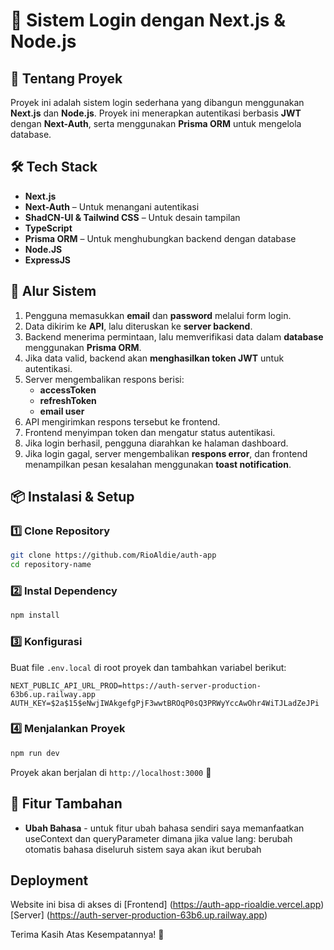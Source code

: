 # 📄 Sistem Login dengan Next.js & Node.js

## 📝 Tentang Proyek
Proyek ini adalah sistem login sederhana yang dibangun menggunakan **Next.js** dan **Node.js**. Proyek ini menerapkan autentikasi berbasis **JWT** dengan **Next-Auth**, serta menggunakan **Prisma ORM** untuk mengelola database.

## 🛠 Tech Stack
- **Next.js** 
- **Next-Auth** – Untuk menangani autentikasi
- **ShadCN-UI & Tailwind CSS** – Untuk desain tampilan
- **TypeScript** 
- **Prisma ORM** – Untuk menghubungkan backend dengan database
- **Node.JS** 
- **ExpressJS** 

## 🔄 Alur Sistem
1. Pengguna memasukkan **email** dan **password** melalui form login.
2. Data dikirim ke **API**, lalu diteruskan ke **server backend**.
3. Backend menerima permintaan, lalu memverifikasi data dalam **database** menggunakan **Prisma ORM**.
4. Jika data valid, backend akan **menghasilkan token JWT** untuk autentikasi.
5. Server mengembalikan respons berisi:
   - **accessToken**
   - **refreshToken**
   - **email user**
6. API mengirimkan respons tersebut ke frontend.
7. Frontend menyimpan token dan mengatur status autentikasi.
8. Jika login berhasil, pengguna diarahkan ke halaman dashboard.
9. Jika login gagal, server mengembalikan **respons error**, dan frontend menampilkan pesan kesalahan menggunakan **toast notification**.

## 📦 Instalasi & Setup

### 1️⃣ Clone Repository
```bash
git clone https://github.com/RioAldie/auth-app
cd repository-name
```

### 2️⃣ Instal Dependency
```bash
npm install
```

### 3️⃣ Konfigurasi 
Buat file `.env.local` di root proyek dan tambahkan variabel berikut:
```env
NEXT_PUBLIC_API_URL_PROD=https://auth-server-production-63b6.up.railway.app
AUTH_KEY=$2a$15$eNwjIWAkgefgPjF3wwtBROqP0sQ3PRWyYccAwOhr4WiTJLadZeJPi
```

### 4️⃣ Menjalankan Proyek
```bash
npm run dev
```

Proyek akan berjalan di `http://localhost:3000` 🚀

## 📝 Fitur Tambahan
- **Ubah Bahasa** - untuk fitur ubah bahasa sendiri saya memanfaatkan useContext dan queryParameter dimana jika value lang: berubah otomatis bahasa diseluruh sistem saya akan ikut berubah

## Deployment
Website ini bisa di akses di
[Frontend] (https://auth-app-rioaldie.vercel.app)
[Server] (https://auth-server-production-63b6.up.railway.app)

Terima Kasih Atas Kesempatannya! 🚀

